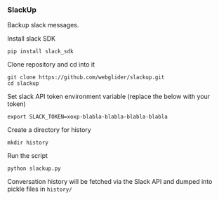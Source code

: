 ### SlackUp

Backup slack messages.

Install slack SDK
```
pip install slack_sdk
```

Clone repository and cd into it
```
git clone https://github.com/webglider/slackup.git
cd slackup
```

Set slack API token environment variable (replace the below with your token)
```
export SLACK_TOKEN=xoxp-blabla-blabla-blabla-blabla
```

Create a directory for history
```
mkdir history
```

Run the script
```
python slackup.py
```

Conversation history will be fetched via the Slack API and dumped into pickle files in `history/`

